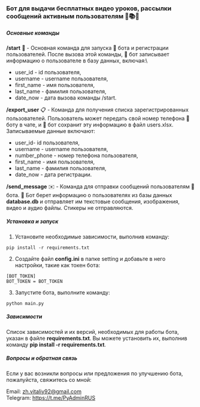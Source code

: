 ### Бот для выдачи бесплатных видео уроков, рассылки сообщений активным пользователям 🤖📚🎥



##### Основные команды

**/start** 🚀 - Основная команда для запуска 🤖 бота и регистрации пользователей. После вызова этой команды, 🤖 бот записывает 
информацию о пользователе в базу данных, включая:\
* user_id - id пользователя, 
* username - username пользователя, 
* first_name - имя пользователя, 
* last_name - фамилия пользователя, 
* date_now - дата вызова команды /start.

**/export_user** 📋 - Команда для получения списка зарегистрированных пользователей. Пользователь может передать свой номер 
телефона 🤖 боту в чате, и 🤖 бот сохранит эту информацию в файл users.xlsx.\
Записываемые данные включают:
* user_id- id пользователя, 
* username - username пользователя, 
* number_phone - номер телефона пользователя,
* first_name - имя пользователя, 
* last_name - фамилия пользователя,
* date_now - дата регистрации.

**/send_message** ✉️ - Команда для отправки сообщений пользователям 🤖 бота. 🤖 Бот берет информацию о пользователях из базы 
данных **database.db** и отправляет им текстовые сообщения, изображения, видео и аудио файлы. Стикеры не отправляются.

##### Установка и запуск
1. Установите необходимые зависимости, выполнив команду:
```
pip install -r requirements.txt
```
2. Создайте файл **config.ini** в папке setting и добавьте в него настройки, такие как токен бота:
```
[BOT_TOKEN]
BOT_TOKEN = BOT_TOKEN
```
3. Запустите бота, выполните команду:
```
python main.py
```

##### Зависимости
Список зависимостей и их версий, необходимых для работы бота, указан в файле **requirements.txt**. Вы можете установить их, 
выполнив команду **pip install -r requirements.txt**.

##### Вопросы и обратная связь
Если у вас возникли вопросы или предложения по улучшению бота, пожалуйста, свяжитесь со мной:

Email: zh.vitaliy92@gmail.com\
Telegram: https://t.me/PyAdminRUS